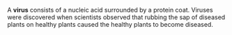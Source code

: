 A **virus** consists of a nucleic acid surrounded by a protein coat. Viruses were discovered when scientists observed that rubbing the sap of diseased plants on healthy plants caused the healthy plants to become diseased. 